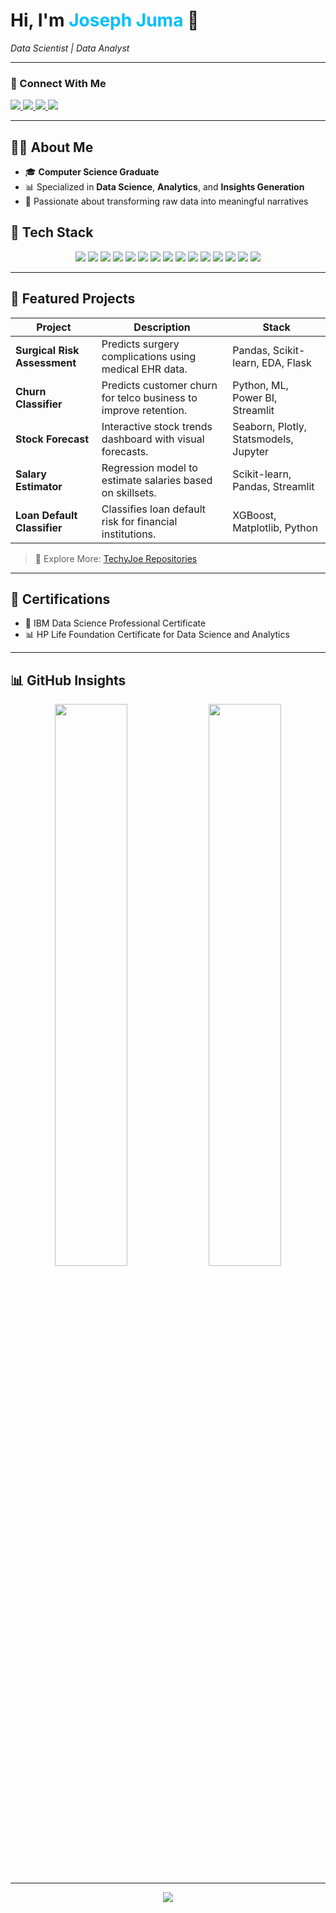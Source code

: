 <!-- Header with Profile Picture -->

<h1 align="left">Hi, I'm <span style="color:#00BFFF;">Joseph Juma</span> 👋</h1>

<p align="left">
  <em> Data Scientist | Data Analyst </em>
</p>

---

### 🔗 Connect With Me

<p align="left">
  <a href="https://www.linkedin.com/in/joseph-juma-867511355/" target="_blank">
    <img src="https://img.shields.io/badge/LinkedIn-0A66C2?style=for-the-badge&logo=linkedin&logoColor=white" />
  </a>
  <a href="mailto:josejuma397@gmail.com">
    <img src="https://img.shields.io/badge/Gmail-D14836?style=for-the-badge&logo=gmail&logoColor=white" />
  </a>
  <a href="tel:+254115232795">
    <img src="https://img.shields.io/badge/Call/WhatsApp-25D366?style=for-the-badge&logo=whatsapp&logoColor=white" />
  </a>
  <a href="https://github.com/TechyJoe">
    <img src="https://img.shields.io/badge/GitHub-181717?style=for-the-badge&logo=github&logoColor=white" />
  </a>
</p>

---

## 👨‍💻 About Me

- 🎓 **Computer Science Graduate**  
- 📊 Specialized in **Data Science**, **Analytics**, and **Insights Generation**  
- 🧠 Passionate about transforming raw data into meaningful narratives


## 🧰 Tech Stack

<p align="center">
  <img src="https://img.shields.io/badge/Python-3776AB?style=for-the-badge&logo=python&logoColor=white" />
  <img src="https://img.shields.io/badge/SQL-336791?style=for-the-badge&logo=sqlite&logoColor=white" />
  <img src="https://img.shields.io/badge/Pandas-150458?style=for-the-badge&logo=pandas&logoColor=white" />
  <img src="https://img.shields.io/badge/NumPy-013243?style=for-the-badge&logo=numpy&logoColor=white" />
  <img src="https://img.shields.io/badge/Matplotlib-3776AB?style=for-the-badge&logo=matplotlib&logoColor=white" />
  <img src="https://img.shields.io/badge/Seaborn-4B8BBE?style=for-the-badge&logo=python&logoColor=white" />
  <img src="https://img.shields.io/badge/Plotly-3F4F75?style=for-the-badge&logo=plotly&logoColor=white" />
  <img src="https://img.shields.io/badge/Scikit--learn-F7931E?style=for-the-badge&logo=scikit-learn&logoColor=white" />
  <img src="https://img.shields.io/badge/PySpark-EF3B2D?style=for-the-badge&logo=apache-spark&logoColor=white" />
  <img src="https://img.shields.io/badge/Excel-217346?style=for-the-badge&logo=microsoft-excel&logoColor=white" />
  <img src="https://img.shields.io/badge/Power_BI-F2C811?style=for-the-badge&logo=microsoft-power-bi&logoColor=black" />
  <img src="https://img.shields.io/badge/Jupyter-F37626?style=for-the-badge&logo=jupyter&logoColor=white" />
  <img src="https://img.shields.io/badge/Streamlit-FF4B4B?style=for-the-badge&logo=streamlit&logoColor=white" />
  <img src="https://img.shields.io/badge/Azure_ML-0078D4?style=for-the-badge&logo=microsoft-azure&logoColor=white" />
  <img src="https://img.shields.io/badge/VSCode-007ACC?style=for-the-badge&logo=visual-studio-code&logoColor=white" />
</p>


---

## 📁 Featured Projects

| Project | Description | Stack |
|--------|-------------|--------|
| **Surgical Risk Assessment** | Predicts surgery complications using medical EHR data. | Pandas, Scikit-learn, EDA, Flask |
| **Churn Classifier** | Predicts customer churn for telco business to improve retention. | Python, ML, Power BI, Streamlit |
| **Stock Forecast** | Interactive stock trends dashboard with visual forecasts. | Seaborn, Plotly, Statsmodels, Jupyter |
| **Salary Estimator** | Regression model to estimate salaries based on skillsets. | Scikit-learn, Pandas, Streamlit |
| **Loan Default Classifier** | Classifies loan default risk for financial institutions. | XGBoost, Matplotlib, Python |

> 📂 Explore More: [TechyJoe Repositories](https://github.com/TechyJoe?tab=repositories)

---

## 🏅 Certifications

- 🧪 IBM Data Science Professional Certificate  
- 📊 HP Life Foundation Certificate for Data Science and Analytics

---

## 📊 GitHub Insights

<p align="center">
  <img src="https://github-readme-stats.vercel.app/api?username=TechyJoe&show_icons=true&theme=tokyonight" width="48%" />
  <img src="https://github-readme-stats.vercel.app/api/top-langs/?username=TechyJoe&layout=compact&theme=tokyonight" width="48%" />
</p>

---

<p align="center">
  <img src="https://readme-typing-svg.demolab.com?font=Fira+Code&weight=500&pause=1000&color=00BFFF&center=true&vCenter=true&width=435&lines=Turning+data+into+decisions...;Always+learning.+Always+building." />
</p>
